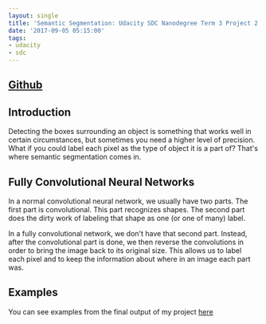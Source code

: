 ```yaml
---
layout: single
title: 'Semantic Segmentation: Udacity SDC Nanodegree Term 3 Project 2'
date: '2017-09-05 05:15:00'
tags:
- udacity
- sdc
---
```


## [Github](https://github.com/jaredjxyz/CarND-Semantic-Segmentation)

## Introduction

Detecting the boxes surrounding an object is something that works well in certain circumstances, but sometimes you need a higher level of precision. What if you could label each pixel as the type of object it is a part of? That's where semantic segmentation comes in.

## Fully Convolutional Neural Networks

In a normal convolutional neural network, we usually have two parts. The first part is convolutional. This part recognizes shapes. The second part does the dirty work of labeling that shape as one (or one of many) label.

In a fully convolutional network, we don't have that second part. Instead, after the convolutional part is done, we then reverse the convolutions in order to bring the image back to its original size. This allows us to label each pixel and to keep the information about where in an image each part was.

## Examples

You can see examples from the final output of my project [here](https://github.com/jaredjxyz/CarND-Semantic-Segmentation/tree/master/runs/1504486156.0100474)